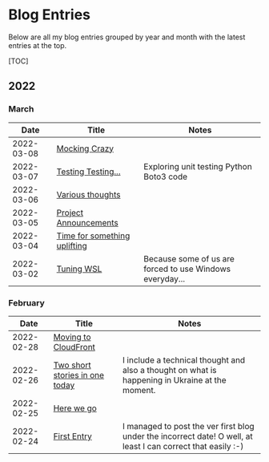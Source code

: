 # Blog Entries

Below are all my blog entries grouped by year and month with the latest entries at the top.

[TOC]

## 2022

### March

| Date       | Title                                                | Notes                                                                                                         |
|------------|------------------------------------------------------|---------------------------------------------------------------------------------------------------------------|
| 2022-03-08 | [Mocking Crazy](2022/2022-03-08.md)                  |                                                                                                               |
| 2022-03-07 | [Testing Testing...](2022/2022-03-07.md)             | Exploring unit testing Python Boto3 code                                                                      |
| 2022-03-06 | [Various thoughts](2022/2022-03-06.md)               |                                                                                                               |
| 2022-03-05 | [Project Announcements](2022/2022-03-05.md)          |                                                                                                               |
| 2022-03-04 | [Time for something uplifting](2022/2022-03-04.md)   |                                                                                                               |
| 2022-03-02 | [Tuning WSL](2022/2022-03-02.md)                     | Because some of us are forced to use Windows everyday...                                                      |

### February

| Date       | Title                                                | Notes                                                                                                         |
|------------|------------------------------------------------------|---------------------------------------------------------------------------------------------------------------|
| 2022-02-28 | [Moving to CloudFront](2022/2022-02-28.md)           |                                                                                                               |
| 2022-02-26 | [Two short stories in one today](2022/2022-02-26.md) | I include a technical thought and also a thought on what is happening in Ukraine at the moment.               |
| 2022-02-25 | [Here we go](2022/2022-02-25.md)                     |                                                                                                               |
| 2022-02-24 | [First Entry](2022/2022-02-24.md)                    | I managed to post the ver first blog under the incorrect date! O well, at least I can correct that easily :-) |

